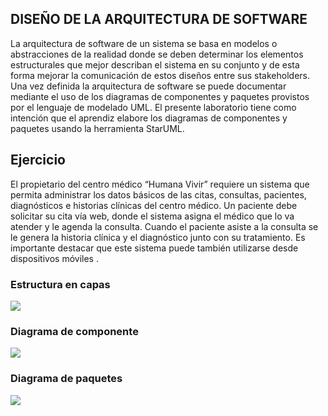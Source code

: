 ## DISEÑO DE LA ARQUITECTURA DE SOFTWARE

La arquitectura de software de un sistema se basa en modelos o abstracciones de la
realidad donde se deben determinar los elementos estructurales que mejor describan el
sistema en su conjunto y de esta forma mejorar la comunicación de estos diseños entre
sus stakeholders.
Una vez definida la arquitectura de software se puede documentar mediante el uso de
los diagramas de componentes y paquetes provistos por el lenguaje de modelado UML.
El presente laboratorio tiene como intención que el aprendiz elabore los diagramas de
componentes y paquetes usando la herramienta StarUML.


## Ejercicio

 El propietario del centro médico “Humana Vivir” requiere un sistema que
permita administrar los datos básicos de las citas, consultas, pacientes, diagnósticos e
historias clínicas del centro médico. Un paciente debe solicitar su cita vía web, donde el
sistema asigna el médico que lo va atender y le agenda la consulta. Cuando el paciente
asiste a la consulta se le genera la historia clínica y el diagnóstico junto con su tratamiento.
Es importante destacar que este sistema puede también utilizarse desde dispositivos
móviles .


### Estructura en capas

<img src="imagenes\0001.jpg">


### Diagrama de componente

<img src="imagenes\0002.jpg">


### Diagrama de paquetes

<img src="imagenes\0003.jpg">
